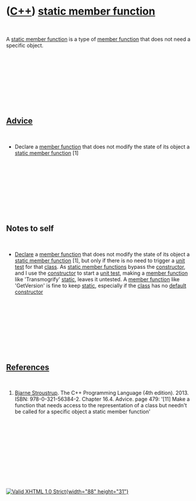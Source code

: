 



 

 

 

 

 

([C++](Cpp.htm)) [static member function](CppStaticMemberFunction.htm)
======================================================================

 

A [static member function](CppStaticMemberFunction.htm) is a type of
[member function](CppMemberFunction.htm) that does not need a specific
object.

 

 

 

 

 

[Advice](CppAdvice.htm)
-----------------------

 

-   Declare a [member function](CppMemberFunction.htm) that does not
    modify the state of its object a [static member
    function](CppStaticMemberFunction.htm) \[1\]

 

 

 

 

 

Notes to self
-------------

 

-   [Declare](CppDeclaration.htm) a [member
    function](CppMemberFunction.htm) that does not modify the state of
    its object a [static member function](CppStaticMemberFunction.htm)
    \[1\], but only if there is no need to trigger a [unit
    test](CppUnitTest.htm) for that [class](CppClass.htm). As [static
    member functions](CppStaticMemberFunction.htm) bypass the
    [constructor](CppConstructor.htm), and I use the
    [constructor](CppConstructor.htm) to start a [unit
    test](CppUnitTest.htm), making a [member
    function](CppMemberFunction.htm) like 'Transmogrify'
    [static](CppStatic.htm), leaves it untested. A [member
    function](CppMemberFunction.htm) like 'GetVersion' is fine to keep
    [static](CppStatic.htm), especially if the [class](CppClass.htm) has
    no [default constructor](CppDefaultConstructor.htm)

 

 

 

 

 

[References](CppReferences.htm)
-------------------------------

 

1.  [Bjarne Stroustrup](CppBjarneStroustrup.htm). The C++ Programming
    Language (4th edition). 2013. ISBN: 978-0-321-56384-2. Chapter 16.4.
    Advice. page 479: '\[11\] Make a function that needs access to the
    representation of a class but needn't be called for a specific
    object a static member function'

 

 

 

 

 





 

[![Valid XHTML 1.0 Strict](valid-xhtml10.png){width="88"
height="31"}](http://validator.w3.org/check?uri=referer)
